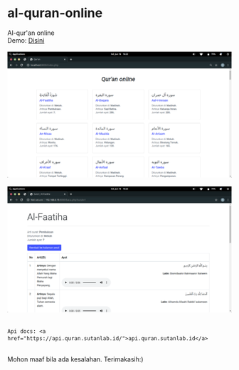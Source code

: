 # al-quran-online
Al-qur'an online
<br>
Demo: <a href="http://gapenting.xyz/quran">Disini</a>
<br><br>
<img src="Screenshot from 2020-06-16 16-22-32.png" alt="Gambar">
<br><br>
<img src="Screenshot from 2020-06-16 16-22-53.png" alt="Gambar">
<br><br>
```
Api docs: <a href="https://api.quran.sutanlab.id/">api.quran.sutanlab.id</a>
```
<br>
Mohon maaf bila ada kesalahan.
Terimakasih:)
